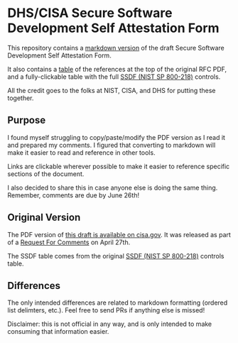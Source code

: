 # DHS/CISA Secure Software Development Self Attestation Form

This repository contains a [markdown version](self-attestation.md) of the draft Secure Software Development Self Attestation Form.

It also contains a [table](references.md) of the references at the top of the original RFC PDF, and a fully-clickable table with the full [SSDF (NIST SP 800-218)](ssdf.md) controls.

All the credit goes to the folks at NIST, CISA, and DHS for putting these together.

## Purpose

I found myself struggling to copy/paste/modify the PDF version as I read it and prepared my comments.
I figured that converting to markdown will make it easier to read and reference in other tools.

Links are clickable wherever possible to make it easier to reference specific sections of the document.


I also decided to share this in case anyone else is doing the same thing.
Remember, comments are due by June 26th!

## Original Version

The PDF version of [this draft is available on cisa.gov](https://www.cisa.gov/secure-software-attestation-form).
It was released as part of a [Request For Comments](https://www.cisa.gov/secure-software-attestation-form) on April 27th.

The SSDF table comes from the original [SSDF (NIST SP 800-218)](https://csrc.nist.gov/publications/detail/sp/800-218/final) controls table.

## Differences

The only intended differences are related to markdown formatting (ordered list delimters, etc.).
Feel free to send PRs if anything else is missed!

Disclaimer: this is not official in any way, and is only intended to make consuming that information easier. 
